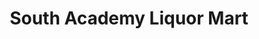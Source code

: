 ---
title: "South Academy Liquor Mart"
url: /colorado-springs/south-academy-liquor-mart/
shop: alcohol
---